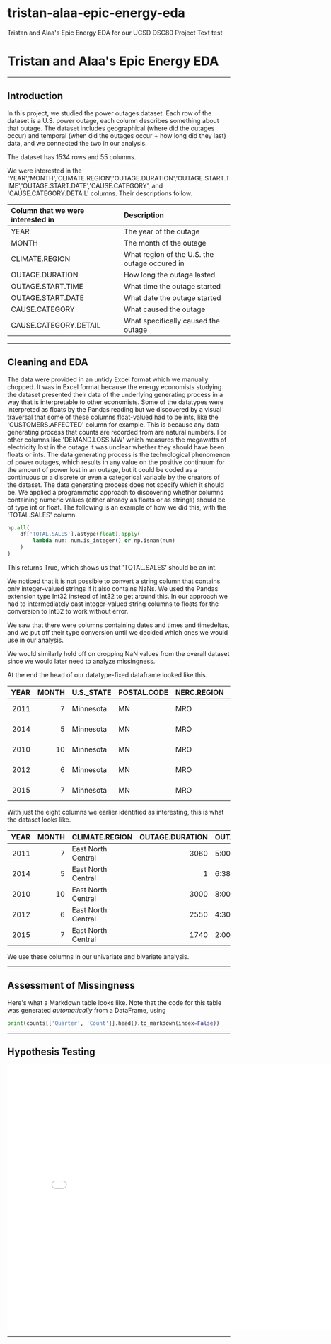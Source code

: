 # tristan-alaa-epic-energy-eda
Tristan and Alaa's Epic Energy EDA for our UCSD DSC80 Project
Text test

# Tristan and Alaa's Epic Energy EDA

---

## Introduction

In this project, we studied the power outages dataset. Each row of the dataset is a U.S. power outage, each column describes something about that outage. The dataset includes geographical (where did the outages occur) and temporal (when did the outages occur + how long did they last) data, and we connected the two in our analysis.

The dataset has 1534 rows and 55 columns.

We were interested in the 'YEAR','MONTH','CLIMATE.REGION','OUTAGE.DURATION','OUTAGE.START.TIME','OUTAGE.START.DATE','CAUSE.CATEGORY', and 'CAUSE.CATEGORY.DETAIL' columns. Their descriptions follow.

| Column that we were interested in   | Description                                   |
|:------------------------------------|:----------------------------------------------|
| YEAR                                | The year of the outage                        |
| MONTH                               | The month of the outage                       |
| CLIMATE.REGION                      | What region of the U.S. the outage occured in |
| OUTAGE.DURATION                     | How long the outage lasted                    |
| OUTAGE.START.TIME                   | What time the outage started                  |
| OUTAGE.START.DATE                   | What date the outage started                  |
| CAUSE.CATEGORY                      | What caused the outage                        |
| CAUSE.CATEGORY.DETAIL               | What specifically caused the outage           |



---

## Cleaning and EDA

The data were provided in an untidy Excel format which we manually chopped. It was in Excel format because the energy economists studying the dataset presented their data of the underlying generating process in a way that is interpretable to other economists. Some of the datatypes were interpreted as floats by the Pandas reading but we discovered by a visual traversal that some of these columns float-valued had to be ints, like the 'CUSTOMERS.AFFECTED' column for example. This is because any data generating process that counts are recorded from are natural numbers. For other columns like 'DEMAND.LOSS.MW' which measures the megawatts of electricity lost in the outage it was unclear whether they should have been floats or ints. The data generating process is the technological phenomenon of power outages, which results in any value on the positive continuum for the amount of power lost in an outage, but it could be coded as a continuous or a discrete or even a categorical variable by the creators of the dataset. The data generating process does not specify which it should be. We applied a programmatic approach to discovering whether columns containing numeric values (either already as floats or as strings) should be of type int or float. The following is an example of how we did this, with the 'TOTAL.SALES' column.

```py
np.all(
    df['TOTAL.SALES'].astype(float).apply(
        lambda num: num.is_integer() or np.isnan(num)
    )
)
```

This returns True, which shows us that 'TOTAL.SALES' should be an int.

We noticed that it is not possible to convert a string column that contains only integer-valued strings if it also contains NaNs. We used the Pandas extension type Int32 instead of int32 to get around this. In our approach we had to intermediately cast integer-valued string columns to floats for the conversion to Int32 to work without error.

We saw that there were columns containing dates and times and timedeltas, and we put off their type conversion until we decided which ones we would use in our analysis.

We would similarly hold off on dropping NaN values from the overall dataset since we would later need to analyze missingness.

At the end the head of our datatype-fixed dataframe looked like this.

|   YEAR |   MONTH | U.S._STATE   | POSTAL.CODE   | NERC.REGION   | CLIMATE.REGION     |   ANOMALY.LEVEL | CLIMATE.CATEGORY   | OUTAGE.START.DATE         | OUTAGE.START.TIME   | OUTAGE.RESTORATION.DATE    | OUTAGE.RESTORATION.TIME   | CAUSE.CATEGORY     | CAUSE.CATEGORY.DETAIL   |   HURRICANE.NAMES |   OUTAGE.DURATION | DEMAND.LOSS.MW   | CUSTOMERS.AFFECTED   |   RES.PRICE |   COM.PRICE |   IND.PRICE |   TOTAL.PRICE |   RES.SALES |   COM.SALES |   IND.SALES |   TOTAL.SALES |   RES.PERCEN |   COM.PERCEN |   IND.PERCEN |   RES.CUSTOMERS |   COM.CUSTOMERS |   IND.CUSTOMERS |   TOTAL.CUSTOMERS |   RES.CUST.PCT |   COM.CUST.PCT |   IND.CUST.PCT |   PC.REALGSP.STATE |   PC.REALGSP.USA |   PC.REALGSP.REL |   PC.REALGSP.CHANGE |   UTIL.REALGSP |   TOTAL.REALGSP |   UTIL.CONTRI |   PI.UTIL.OFUSA |   POPULATION |   POPPCT_URBAN |   POPPCT_UC |   POPDEN_URBAN |   POPDEN_UC |   POPDEN_RURAL |   AREAPCT_URBAN |   AREAPCT_UC |   PCT_LAND |   PCT_WATER_TOT |   PCT_WATER_INLAND |
|-------:|--------:|:-------------|:--------------|:--------------|:-------------------|----------------:|:-------------------|:--------------------------|:--------------------|:---------------------------|:--------------------------|:-------------------|:------------------------|------------------:|------------------:|:-----------------|:---------------------|------------:|------------:|------------:|--------------:|------------:|------------:|------------:|--------------:|-------------:|-------------:|-------------:|----------------:|----------------:|----------------:|------------------:|---------------:|---------------:|---------------:|-------------------:|-----------------:|-----------------:|--------------------:|---------------:|----------------:|--------------:|----------------:|-------------:|---------------:|------------:|---------------:|------------:|---------------:|----------------:|-------------:|-----------:|----------------:|-------------------:|
|   2011 |       7 | Minnesota    | MN            | MRO           | East North Central |            -0.3 | normal             | Friday, July 1, 2011      | 5:00:00 PM          | Sunday, July 3, 2011       | 8:00:00 PM                | severe weather     | nan                     |               nan |              3060 | <NA>             | 70000                |       11.6  |        9.18 |        6.81 |          9.28 |     2332915 |     2114774 |     2113291 |       6562520 |      35.5491 |      32.225  |      32.2024 |         2308736 |          276286 |           10673 |           2595696 |        88.9448 |        10.644  |         0.4112 |              51268 |            47586 |          1.07738 |                 1.6 |           4802 |          274182 |       1.75139 |             2.2 |      5348119 |          73.27 |       15.28 |           2279 |      1700.5 |           18.2 |            2.14 |          0.6 |    91.5927 |         8.40733 |            5.47874 |
|   2014 |       5 | Minnesota    | MN            | MRO           | East North Central |            -0.1 | normal             | Sunday, May 11, 2014      | 6:38:00 PM          | Sunday, May 11, 2014       | 6:39:00 PM                | intentional attack | vandalism               |               nan |                 1 | <NA>             | <NA>                 |       12.12 |        9.71 |        6.49 |          9.28 |     1586986 |     1807756 |     1887927 |       5284231 |      30.0325 |      34.2104 |      35.7276 |         2345860 |          284978 |            9898 |           2640737 |        88.8335 |        10.7916 |         0.3748 |              53499 |            49091 |          1.08979 |                 1.9 |           5226 |          291955 |       1.79    |             2.2 |      5457125 |          73.27 |       15.28 |           2279 |      1700.5 |           18.2 |            2.14 |          0.6 |    91.5927 |         8.40733 |            5.47874 |
|   2010 |      10 | Minnesota    | MN            | MRO           | East North Central |            -1.5 | cold               | Tuesday, October 26, 2010 | 8:00:00 PM          | Thursday, October 28, 2010 | 10:00:00 PM               | severe weather     | heavy wind              |               nan |              3000 | <NA>             | 70000                |       10.87 |        8.19 |        6.07 |          8.15 |     1467293 |     1801683 |     1951295 |       5222116 |      28.0977 |      34.501  |      37.366  |         2300291 |          276463 |           10150 |           2586905 |        88.9206 |        10.687  |         0.3924 |              50447 |            47287 |          1.06683 |                 2.7 |           4571 |          267895 |       1.70627 |             2.1 |      5310903 |          73.27 |       15.28 |           2279 |      1700.5 |           18.2 |            2.14 |          0.6 |    91.5927 |         8.40733 |            5.47874 |
|   2012 |       6 | Minnesota    | MN            | MRO           | East North Central |            -0.1 | normal             | Tuesday, June 19, 2012    | 4:30:00 AM          | Wednesday, June 20, 2012   | 11:00:00 PM               | severe weather     | thunderstorm            |               nan |              2550 | <NA>             | 68200                |       11.79 |        9.25 |        6.71 |          9.19 |     1851519 |     1941174 |     1993026 |       5787064 |      31.9941 |      33.5433 |      34.4393 |         2317336 |          278466 |           11010 |           2606813 |        88.8954 |        10.6822 |         0.4224 |              51598 |            48156 |          1.07148 |                 0.6 |           5364 |          277627 |       1.93209 |             2.2 |      5380443 |          73.27 |       15.28 |           2279 |      1700.5 |           18.2 |            2.14 |          0.6 |    91.5927 |         8.40733 |            5.47874 |
|   2015 |       7 | Minnesota    | MN            | MRO           | East North Central |             1.2 | warm               | Saturday, July 18, 2015   | 2:00:00 AM          | Sunday, July 19, 2015      | 7:00:00 AM                | severe weather     | nan                     |               nan |              1740 | 250              | 250000               |       13.07 |       10.16 |        7.74 |         10.43 |     2028875 |     2161612 |     1777937 |       5970339 |      33.9826 |      36.2059 |      29.7795 |         2374674 |          289044 |            9812 |           2673531 |        88.8216 |        10.8113 |         0.367  |              54431 |            49844 |          1.09203 |                 1.7 |           4873 |          292023 |       1.6687  |             2.2 |      5489594 |          73.27 |       15.28 |           2279 |      1700.5 |           18.2 |            2.14 |          0.6 |    91.5927 |         8.40733 |            5.47874 |


With just the eight columns we earlier identified as interesting, this is what the dataset looks like.

|   YEAR |   MONTH | CLIMATE.REGION     |   OUTAGE.DURATION | OUTAGE.START.TIME   | OUTAGE.START.DATE         | CAUSE.CATEGORY     | CAUSE.CATEGORY.DETAIL   |
|-------:|--------:|:-------------------|------------------:|:--------------------|:--------------------------|:-------------------|:------------------------|
|   2011 |       7 | East North Central |              3060 | 5:00:00 PM          | Friday, July 1, 2011      | severe weather     | nan                     |
|   2014 |       5 | East North Central |                 1 | 6:38:00 PM          | Sunday, May 11, 2014      | intentional attack | vandalism               |
|   2010 |      10 | East North Central |              3000 | 8:00:00 PM          | Tuesday, October 26, 2010 | severe weather     | heavy wind              |
|   2012 |       6 | East North Central |              2550 | 4:30:00 AM          | Tuesday, June 19, 2012    | severe weather     | thunderstorm            |
|   2015 |       7 | East North Central |              1740 | 2:00:00 AM          | Saturday, July 18, 2015   | severe weather     | nan                     |

We use these columns in our univariate and bivariate analysis.



---

## Assessment of Missingness

Here's what a Markdown table looks like. Note that the code for this table was generated _automatically_ from a DataFrame, using

```py
print(counts[['Quarter', 'Count']].head().to_markdown(index=False))
```

---

## Hypothesis Testing

<iframe src="assets/test-file.html" width=800 height=600 frameBorder=0></iframe>

---